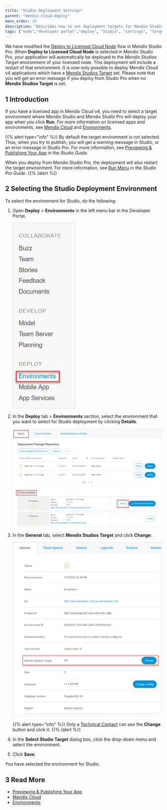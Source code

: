 ```yaml
---
title: "Studio Deployment Settings"
parent: "mendix-cloud-deploy"
menu_order: 10
description: "Describes how to set deployment targets for Mendix Studio and Studio Pro."
tags: ["node","developer portal","deploy", "Studio", "settings", "target", "Mendix Studios Target"]
---
```


We have modified the [Deploy to Licensed Cloud Node](/refguide/project-menu#deploy) flow in Mendix Studio Pro. When **Deploy to Licensed Cloud Node** is selected in Mendix Studio Pro, your application will automatically be deployed to the *Mendix Studios Target* environment of your licensed node. This deployment will include a restart of that environment. It is now only possible to deploy Mendix Cloud v4 applications which have a [Mendix Studios Target](/developerportal/deploy/studio-deployment-settings#target) set. Please note that you will get an error message if you deploy from Studio Pro when no **Mendix Studios Target** is set.

## 1 Introduction

If you have a licensed app in Mendix Cloud v4, you need to select a target environment where Mendix Studio and Mendix Studio Pro will deploy your app when you click **Run**. For more information on licensed apps and environments, see [Mendix Cloud](mendix-cloud-deploy) and [Environments](environments). 

{{% alert type="info" %}}
By default the target environment is not selected. Thus, when you try to publish, you will get a warning message in Studio, or an error message in Studio Pro. For more information, see [Previewing & Publishing Your App](/studio/publishing-app) in the *Studio Guide*.

When you deploy from Mendix Studio Pro, the deployment will also restart the target environment.
For more information, see [Run Menu](/refguide/run-menu) in the *Studio Pro Guide*.
{{% /alert %}}

## 2 Selecting the Studio Deployment Environment 

To select the environment for Studio, do the following:

1.  Open **Deploy** > **Environments** in the left menu bar in the Developer Portal.

    ![Environments in the Developer Portal](attachments/studio-deployment-settings/developer-portal-deploy-environments.png)

2.  In the **Deploy** tab > **Environments** section, select the environment that you want to select for Studio deployment by clicking **Details**. 

    ![Details of an Environment in the Developer Portal](attachments/studio-deployment-settings/developer-portal-environments-details.png)

3.  <a name="target"></a>In the **General** tab, select **Mendix Studios Target** and click **Change**:

    ![](attachments/studio-deployment-settings/developer-portal-web-modeler-target.png) <br/>

    {{% alert type="info" %}} Only a [Technical Contact](/developerportal/company-app-roles/technical-contact) can see the **Change** button and click it. 
    {{% /alert %}}

4. In the **Select Studio Target** dialog box, click the drop-down menu and select the environment. 
5. Click **Save**.

You have selected the environment for Studio. 

## 3 Read More

*   [Previewing & Publishing Your App](/studio/publishing-app)
*   [Mendix Cloud](mendix-cloud-deploy)
*   [Environments](environments)
